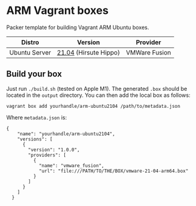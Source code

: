 # ARM Vagrant boxes

Packer template for building Vagrant ARM Ubuntu boxes.

| Distro | Version                                                                     | Provider      |
| ------ |-----------------------------------------------------------------------------|---------------|
| Ubuntu Server | [21.04](https://cdimage.ubuntu.com/releases/21.04/release/) (Hirsute Hippo) | VMWare Fusion|

## Build your box

Just run `./build.sh` (tested on Apple M1). The generated `.box` should be located in the
`output` directory. You can then add the local box as follows:

```
vagrant box add yourhandle/arm-ubuntu2104 /path/to/metadata.json
```

Where `metadata.json` is:
```
{
    "name": "yourhandle/arm-ubuntu2104",
    "versions": [
      {
        "version": "1.0.0",
        "providers": [
          {
            "name": "vmware_fusion",
            "url": "file:///PATH/TO/THE/BOX/vmware-21-04-arm64.box" 
          }
        ]
      }
    ]
  }
```
